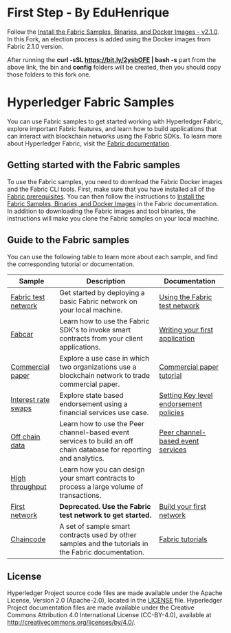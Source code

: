 [//]: # (SPDX-License-Identifier: CC-BY-4.0)

# First Step - By EduHenrique
Follow the [Install the Fabric Samples, Binaries, and Docker Images - v2.1.0](https://hyperledger-fabric.readthedocs.io/en/release-2.1/install.html). In this Fork, an election process is added using the Docker images from Fabric 2.1.0 version.

After running the **curl -sSL https://bit.ly/2ysbOFE | bash -s** part from the above link, the bin and **config** folders will be created, then you should copy those folders to this fork one. 

# Hyperledger Fabric Samples

You can use Fabric samples to get started working with Hyperledger Fabric, explore important Fabric features, and learn how to build applications that can interact with blockchain networks using the Fabric SDKs. To learn more about Hyperledger Fabric, visit the [Fabric documentation](https://hyperledger-fabric.readthedocs.io/en/master).

## Getting started with the Fabric samples

To use the Fabric samples, you need to download the Fabric Docker images and the Fabric CLI tools. First, make sure that you have installed all of the [Fabric prerequisites](https://hyperledger-fabric.readthedocs.io/en/master/prereqs.html). You can then follow the instructions to [Install the Fabric Samples, Binaries, and Docker Images](https://hyperledger-fabric.readthedocs.io/en/master/install.html) in the Fabric documentation. In addition to downloading the Fabric images and tool binaries, the instructions will make you clone the Fabric samples on your local machine.

## Guide to the Fabric samples

You can use the following table to learn more about each sample, and find the corresponding tutorial or documentation.

|  **Sample** | **Description** | **Documentation** |
| -------------|------------------------------|------------------|
| [Fabric test network](test-network) | Get started by deploying a basic Fabric network on your local machine. | [Using the Fabric test network](https://hyperledger-fabric.readthedocs.io/en/master/test_network.html) |
| [Fabcar](fabcar) | Learn how to use the Fabric SDK's to invoke smart contracts from your client applications. | [Writing your first application](https://hyperledger-fabric.readthedocs.io/en/master/write_first_app.html) |
| [Commercial paper](commercial-paper) | Explore a use case in which two organizations use a blockchain network to trade commercial paper. | [Commercial paper tutorial](https://hyperledger-fabric.readthedocs.io/en/master/tutorial/commercial_paper.html) |
| [Interest rate swaps](interest_rate_swaps) | Explore state based endorsement using a financial services use case. | [Setting Key level endorsement policies](https://hyperledger-fabric.readthedocs.io/en/master/endorsement-policies.html#setting-key-level-endorsement-policies) |
| [Off chain data](off_chain_data) | Learn how to use the Peer channel-based event services to build an off chain database for reporting and analytics. | [Peer channel-based event services](https://hyperledger-fabric.readthedocs.io/en/master/peer_event_services.html) |
| [High throughput](high-throughput) | Learn how you can design your smart contracts to process a large volume of transactions. | |
| [First network](first-network) | **Deprecated. Use the Fabric test network to get started.** | [Build your first network](https://hyperledger-fabric.readthedocs.io/en/master/build_network.html) |
| [Chaincode](chaincode) | A set of sample smart contracts used by other samples and the tutorials in the Fabric documentation. | [Fabric tutorials](https://hyperledger-fabric.readthedocs.io/en/master/tutorials.html) |

## License <a name="license"></a>

Hyperledger Project source code files are made available under the Apache
License, Version 2.0 (Apache-2.0), located in the [LICENSE](LICENSE) file.
Hyperledger Project documentation files are made available under the Creative
Commons Attribution 4.0 International License (CC-BY-4.0), available at http://creativecommons.org/licenses/by/4.0/.
